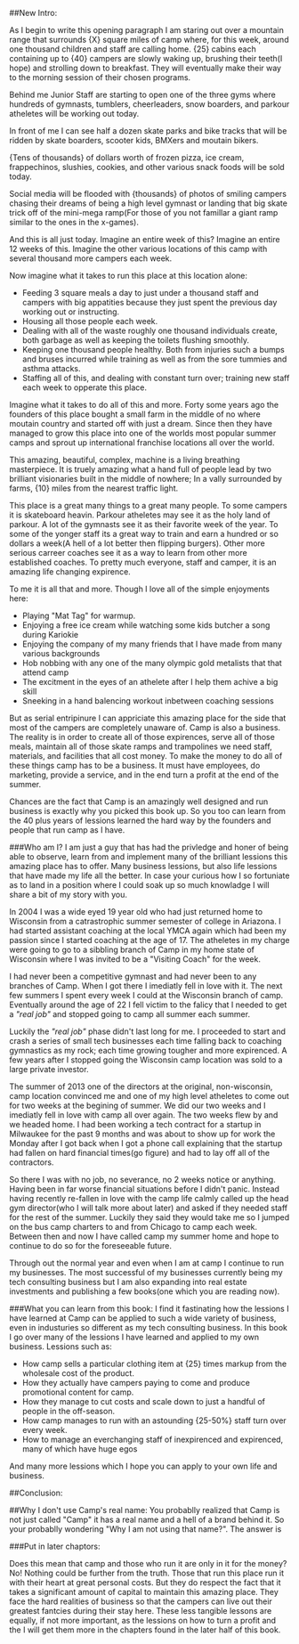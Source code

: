 ##New Intro:

As I begin to write this opening paragraph I am staring out over a mountain range that surrounds {X} square miles of camp where, for this week, around one thousand children and staff are calling home. {25} cabins each containing up to {40} campers are slowly waking up, brushing their teeth(I hope) and strolling down to breakfast. They will eventually make their way to the morning session of their chosen programs. 

Behind me Junior Staff are starting to open one of the three gyms where hundreds of gymnasts, tumblers, cheerleaders, snow boarders, and parkour atheletes will be working out today.

In front of me I can see half a dozen skate parks and bike tracks that will be ridden by skate boarders, scooter kids, BMXers and moutain bikers.

{Tens of thousands} of dollars worth of frozen pizza, ice cream, frappechinos, slushies, cookies, and other various snack foods will be sold today. 

Social media will be flooded with {thousands} of photos of smiling campers chasing their dreams of being a high level gymnast or landing that big skate trick off of the mini-mega ramp(For those of you not famillar a giant ramp similar to the ones in the x-games).

And this is all just today. Imagine an entire week of this? Imagine an entire 12 weeks of this. Imagine the other various locations of this camp with several thousand more campers each week. 

Now imagine what it takes to run this place at this location alone:

* Feeding 3 square meals a day to just under a thousand staff and campers with big appatities because they just spent the previous day working out or instructing. 
* Housing all those people each week.
* Dealing with all of the waste roughly one thousand individuals create, both garbage as well as keeping the toilets flushing smoothly.
* Keeping one thousand people healthy. Both from injuries such a bumps and bruses incurred while training as well as from the sore tummies and asthma attacks.
* Staffing all of this, and dealing with constant turn over; training new staff each week to opperate this place.

Imagine what it takes to do all of this and more. Forty some years ago the founders of this place bought a small farm in the middle of no where moutain country and started off with just a dream. Since then they have managed to grow this place into one of the worlds most popular summer camps and sprout up international franchise locations all over the world.



This amazing, beautiful, complex, machine is a living breathing masterpiece. It is truely amazing what a hand full of people lead by two brilliant visionaries built in the middle of nowhere; In a vally surrounded by farms, {10} miles from the nearest traffic light.

This place is a great many things to a great many people. To some campers it is skateboard heavin. Parkour atheletes may see it as the holy land of parkour. A lot of the gymnasts see it as their favorite week of the year. To some of the yonger staff its a great way to train and earn a hundred or so dollars a week(A hell of a lot better then flipping burgers). Other more serious carreer coaches see it as a way to learn from other more established coaches. To pretty much everyone, staff and camper, it is an amazing life changing expirence.

To me it is all that and more. Though I love all of the simple enjoyments here:

* Playing "Mat Tag" for warmup.
* Enjoying a free ice cream while watching some kids butcher a song during Kariokie
* Enjoying the company of my many friends that I have made from many various backgrounds
* Hob nobbing with any one of the many olympic gold metalists that that attend camp
* The excitment in the eyes of an athelete after I help them achive a big skill
* Sneeking in a hand balencing workout inbetween coaching sessions

But as serial entripinure I can appriciate this amazing place for the side that most of the campers are completely unaware of. Camp is also a business. The reality is in order to create all of those expirences, serve all of those meals, maintain all of those skate ramps and trampolines we need staff, materials, and facilities that all cost money. To make the money to do all of these things camp has to be a business. It must have employees, do marketing, provide a service, and in the end turn a profit at the end of the summer. 


Chances are the fact that Camp is an amazingly well designed and run business is exactly why you picked this book up. So you too can learn from the 40 plus years of lessions learned the hard way by the founders and people that run camp as I have.



###Who am I?
I am just a guy that has had the privledge and honer of being able to observe, learn from and implement many of the brilliant lessions this amazing place has to offer. Many business lessions, but also life lessions that have made my life all the better. In case your curious how I so fortuniate as to land in a position where I could soak up so much knowladge I will share a bit of my story with you.

In 2004 I was a wide eyed 19 year old who had just returned home to Wisconsin from a catrastrophic summer semester of college in Ariazona. I had started assistant coaching at the local YMCA again which had been my passion since I started coaching at the age of 17. The atheletes in my charge were going to go to a sibbling branch of Camp in my home state of Wisconsin where I was invited to be a "Visiting Coach" for the week. 

I had never been a competitive gymnast and had never been to any branches of Camp. When I got there I imediatly fell in love with it. The next few summers I spent every week I could at the Wisconsin branch of camp. Eventually around the age of 22 I fell victim to the falicy that I needed to get a _"real job"_ and stopped going to camp all summer each summer. 


Luckily the _"real job"_ phase didn't last long for me. I proceeded to start and crash a series of small tech businesses each time falling back to coaching gymnastics as my rock; each time growing tougher and more expirenced. A few years after I stopped going the Wisconsin camp location was sold to a large private investor.


The summer of 2013 one of the directors at the original, non-wisconsin, camp location convinced me and one of my high level atheletes to come out for two weeks at the begining of summer. We did our two weeks and I imediatly fell in love with camp all over again. The two weeks flew by and we headed home. I had been working a tech contract for a startup in Milwaukee for the past 9 months and was about to show up for work the Monday after I got back when I got a phone call explaining that the startup had fallen on hard financial times(go figure) and had to lay off all of the contractors. 

So there I was with no job, no severance, no 2 weeks notice or anything.  Having been in far worse financial situations before I didn't panic. Instead having recently re-fallen in love with the camp life calmly called up the head gym director(who I will talk more about later) and asked if they needed staff for the rest of the summer. Luckily they said they would take me so I jumped on the bus camp charters to and from Chicago to camp each week. Between then and now I have called camp my summer home and hope to continue to do so for the foreseeable future.


Through out the normal year and even when I am at camp I continue to run my businesses. The most successful of my businesses currently being my tech consulting business but I am also expanding into real estate investments and publishing a few books(one which you are reading now). 

###What you can learn from this book:
I find it fastinating how the lessions I have learned at Camp can be applied to such a wide variety of business, even in industuries so different as my tech consulting business. In this book I go over many of the lessions I have learned and applied to my own business. Lessions such as:

* How camp sells a particular clothing item at  {25} times markup from the wholesale cost of the product. 
* How they actually have campers paying to come and produce promotional content for camp. 
* How they manage to cut costs and scale down to just a handful of people in the off-season.
* How camp manages to run with an astounding {25-50%} staff turn over every week. 
* How to manage an everchanging staff of inexpirenced and expirenced, many of which have huge egos

And many more lessions which I hope you can apply to your own life and business.


##Conclusion:



##Why I don't use Camp's real name:
You probablly realized that Camp is not just called "Camp" it has a real name and a hell of a brand behind it. So your probablly wondering "Why I am not using that name?". The answer is  





















###Put in later chaptors:

Does this mean that camp and those who run it are only in it for the money? No! Nothing could be further from the truth. Those that run this place run it with their heart at great personal costs. But they do respect the fact that it takes a significant amount of capital to maintain this amazing place. They face the hard realities of business so that the campers can live out their greatest fantcies during their stay here. These less tangible lessons are equally, if not more important, as the lessions on how to turn a profit and the I will get them more in the chapters found in the later half of this book. 
